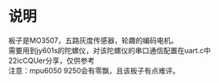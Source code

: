 # 说明
板子是MO3507，五路灰度传感器，轮趣的编码电机。  
需要用到jy601s的陀螺仪，对该陀螺仪的串口通信配置在uart.c中  
22icCQUer分享，仅供参考  
注意：mpu6050 9250会有零飘，且该板子有点难评。  